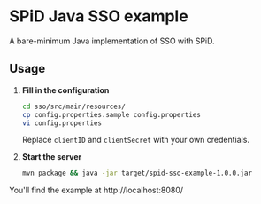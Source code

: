 # SPiD Java SSO example

A bare-minimum Java implementation of SSO with SPiD.

## Usage

1. **Fill in the configuration**

   ```sh
   cd sso/src/main/resources/
   cp config.properties.sample config.properties
   vi config.properties
   ```

   Replace `clientID` and `clientSecret` with your own credentials.

2. **Start the server**

   ```sh
   mvn package && java -jar target/spid-sso-example-1.0.0.jar
   ```

You'll find the example at http://localhost:8080/
